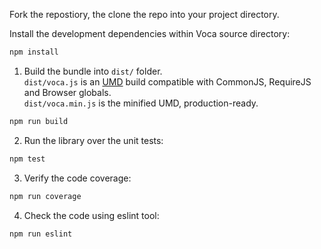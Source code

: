 Fork the repostiory, the clone the repo into your project directory.

Install the development dependencies within Voca source directory:
```bash
npm install
```

1) Build the bundle into `dist/` folder.  
`dist/voca.js` is an [UMD](https://github.com/umdjs/umd) build compatible with CommonJS, RequireJS and Browser globals.  
`dist/voca.min.js` is the minified UMD, production-ready.

```bash
npm run build
```

2) Run the library over the unit tests:
```bash
npm test
```

3) Verify the code coverage:
```bash
npm run coverage
```

4) Check the code using eslint tool:
```bash
npm run eslint
```